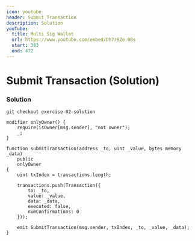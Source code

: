 ```yaml
---
icon: youtube
header: Submit Transaction
description: Solution
youTube:
  title: Multi Sig Wallet
  url: https://www.youtube.com/embed/Dh7r6Ze-0Bs
  start: 383
  end: 472
---
```


# Submit Transaction (Solution)

### Solution

```shell
git checkout exercise-02-solution
```

```solidity
modifier onlyOwner() {
    require(isOwner[msg.sender], "not owner");
    _;
}
```

```solidity
function submitTransaction(address _to, uint _value, bytes memory _data)
    public
    onlyOwner
{
    uint txIndex = transactions.length;

    transactions.push(Transaction({
        to: _to,
        value: _value,
        data: _data,
        executed: false,
        numConfirmations: 0
    }));

    emit SubmitTransaction(msg.sender, txIndex, _to, _value, _data);
}
```
